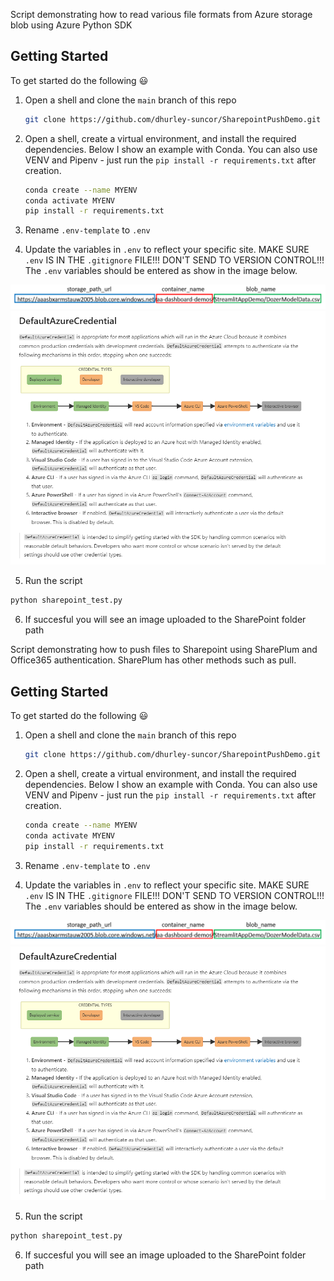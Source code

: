 Script demonstrating how to read various file formats from Azure storage blob using Azure Python SDK

<!-- GETTING STARTED -->
## Getting Started

To get started do the following :smiley:

1. Open a shell and clone the `main` branch of this repo

   ```sh
   git clone https://github.com/dhurley-suncor/SharepointPushDemo.git
   ```
2. Open a shell, create a virtual environment, and install the required dependencies. Below I show an example with Conda. You can also use VENV and Pipenv - just run the `pip install -r requirements.txt` after creation.

     ```sh
     conda create --name MYENV
     conda activate MYENV
     pip install -r requirements.txt
     ```  
3. Rename `.env-template` to `.env`

4. Update the variables in `.env` to reflect your specific site. MAKE SURE `.env` IS IN THE `.gitignore` FILE!!! DON'T SEND TO VERSION CONTROL!!!
The `.env` variables should be entered as show in the image below. 

![LinkClick](./Static/image1.PNG)
![LinkPath](./Static/image2.PNG)

5. Run the script 

  ```sh
  python sharepoint_test.py
  ```
  
6. If succesful you will see an image uploaded to the SharePoint folder path



Script demonstrating how to push files to Sharepoint using SharePlum and Office365 authentication. SharePlum has other methods such as pull. 

<!-- GETTING STARTED -->
## Getting Started

To get started do the following :smiley:

1. Open a shell and clone the `main` branch of this repo

   ```sh
   git clone https://github.com/dhurley-suncor/SharepointPushDemo.git
   ```
2. Open a shell, create a virtual environment, and install the required dependencies. Below I show an example with Conda. You can also use VENV and Pipenv - just run the `pip install -r requirements.txt` after creation.

     ```sh
     conda create --name MYENV
     conda activate MYENV
     pip install -r requirements.txt
     ```  
3. Rename `.env-template` to `.env`

4. Update the variables in `.env` to reflect your specific site. MAKE SURE `.env` IS IN THE `.gitignore` FILE!!! DON'T SEND TO VERSION CONTROL!!!
The `.env` variables should be entered as show in the image below. 

![LinkClick](./Static/image1.PNG)
![LinkPath](./Static/image2.PNG)

5. Run the script 

  ```sh
  python sharepoint_test.py
  ```
  
6. If succesful you will see an image uploaded to the SharePoint folder path

